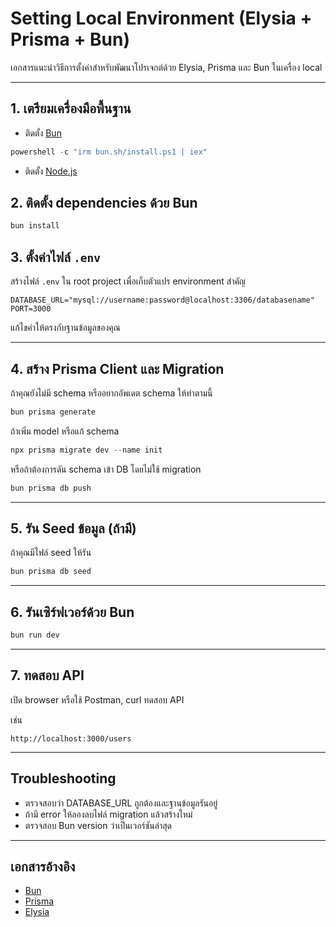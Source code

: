 
# Setting Local Environment (Elysia + Prisma + Bun)

เอกสารแนะนำวิธีการตั้งค่าสำหรับพัฒนาโปรเจกต์ด้วย Elysia, Prisma และ Bun ในเครื่อง local

---

## 1. เตรียมเครื่องมือพื้นฐาน

- ติดตั้ง [Bun](https://bun.sh/)
```powershell
powershell -c "irm bun.sh/install.ps1 | iex"
```

- ติดตั้ง [Node.js](https://nodejs.org/)


## 2. ติดตั้ง dependencies ด้วย Bun

```powershell
bun install
```

## 3. ตั้งค่าไฟล์ `.env`

สร้างไฟล์ `.env` ใน root project เพื่อเก็บตัวแปร environment สำคัญ

```env
DATABASE_URL="mysql://username:password@localhost:3306/databasename"
PORT=3000
```

แก้ไขค่าให้ตรงกับฐานข้อมูลของคุณ

---

## 4. สร้าง Prisma Client และ Migration

ถ้าคุณยังไม่มี schema หรืออยากอัพเดต schema ให้ทำตามนี้

```powershell
bun prisma generate
```

ถ้าเพิ่ม model หรือแก้ schema

```powershell
npx prisma migrate dev --name init
```

หรือถ้าต้องการดัน schema เข้า DB โดยไม่ใช้ migration

```powershell
bun prisma db push
```

---

## 5. รัน Seed ข้อมูล (ถ้ามี)

ถ้าคุณมีไฟล์ seed ให้รัน

```powershell
bun prisma db seed
```

---

## 6. รันเซิร์ฟเวอร์ด้วย Bun

```powershell
bun run dev
```

---

## 7. ทดสอบ API

เปิด browser หรือใช้ Postman, curl ทดสอบ API

เช่น

```
http://localhost:3000/users
```

---

## Troubleshooting

- ตรวจสอบว่า DATABASE_URL ถูกต้องและฐานข้อมูลรันอยู่
- ถ้ามี error ให้ลองลบไฟล์ migration แล้วสร้างใหม่
- ตรวจสอบ Bun version ว่าเป็นเวอร์ชันล่าสุด

---

## เอกสารอ้างอิง

- [Bun](https://bun.sh/docs)
- [Prisma](https://www.prisma.io/docs/)
- [Elysia](https://elysiajs.com/)
